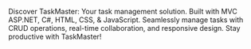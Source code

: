 Discover TaskMaster: Your task management solution. Built with MVC ASP.NET, C#, HTML, CSS, & JavaScript. Seamlessly manage tasks with CRUD operations, real-time collaboration, and responsive design. Stay productive with TaskMaster!
